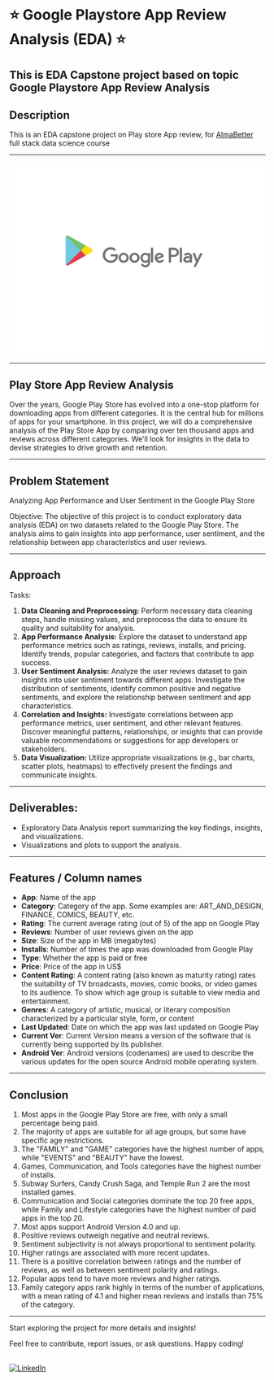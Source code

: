 # :star: Google Playstore App Review Analysis (EDA) :star:
This is EDA Capstone project based on topic Google Playstore App Review Analysis
---

## Description

This is an EDA capstone project on Play store App review, for [AlmaBetter](https://www.almabetter.com/) full stack data science course

---

![Google_Play-Logo.wine.jpg](https://github.com/Nileshkl/Play-Store-App-Review-Analysis-EDA/blob/05cd1732f8262c2c9074f59583a607a48823acc5/image_processing20200716-9317-1se0qo0.gif)

---

## Play Store App Review Analysis

Over the years, Google Play Store has evolved into a one-stop platform for downloading apps from different categories. It is the central hub for millions of apps for your smartphone. In this project, we will do a comprehensive analysis of the Play Store App by comparing over ten thousand apps and reviews across different categories. We'll look for insights in the data to devise strategies to drive growth and retention.

---

## Problem Statement

Analyzing App Performance and User Sentiment in the Google Play Store

Objective: The objective of this project is to conduct exploratory data analysis (EDA) on two datasets related to the Google Play Store. The analysis aims to gain insights into app performance, user sentiment, and the relationship between app characteristics and user reviews.

---

## Approach

Tasks:

1. **Data Cleaning and Preprocessing:** Perform necessary data cleaning steps, handle missing values, and preprocess the data to ensure its quality and suitability for analysis.
2. **App Performance Analysis:** Explore the dataset to understand app performance metrics such as ratings, reviews, installs, and pricing. Identify trends, popular categories, and factors that contribute to app success.
3. **User Sentiment Analysis:** Analyze the user reviews dataset to gain insights into user sentiment towards different apps. Investigate the distribution of sentiments, identify common positive and negative sentiments, and explore the relationship between sentiment and app characteristics.
4. **Correlation and Insights:** Investigate correlations between app performance metrics, user sentiment, and other relevant features. Discover meaningful patterns, relationships, or insights that can provide valuable recommendations or suggestions for app developers or stakeholders.
5. **Data Visualization:** Utilize appropriate visualizations (e.g., bar charts, scatter plots, heatmaps) to effectively present the findings and communicate insights.
---
## Deliverables:

* Exploratory Data Analysis report summarizing the key findings, insights, and visualizations.
* Visualizations and plots to support the analysis.
---
## Features / Column names
- **App**: Name of the app
- **Category**: Category of the app. Some examples are: ART_AND_DESIGN, FINANCE, COMICS, BEAUTY, etc.
- **Rating**: The current average rating (out of 5) of the app on Google Play
- **Reviews**: Number of user reviews given on the app
- **Size**: Size of the app in MB (megabytes)
- **Installs**: Number of times the app was downloaded from Google Play
- **Type**: Whether the app is paid or free
- **Price**: Price of the app in US$
- **Content Rating**: A content rating (also known as maturity rating) rates the suitability of TV broadcasts, movies, comic books, or video games to its audience. To show which age group is suitable to view media and entertainment.
- **Genres**: A category of artistic, musical, or literary composition characterized by a particular style, form, or content
- **Last Updated**: Date on which the app was last updated on Google Play
- **Current Ver**: Current Version means a version of the software that is currently being supported by its publisher.
- **Android Ver**: Android versions (codenames) are used to describe the various updates for the open source Android mobile operating system.
---
## Conclusion

1. Most apps in the Google Play Store are free, with only a small percentage being paid.
2. The majority of apps are suitable for all age groups, but some have specific age restrictions.
3. The "FAMILY" and "GAME" categories have the highest number of apps, while "EVENTS" and "BEAUTY" have the lowest.
4. Games, Communication, and Tools categories have the highest number of installs.
5. Subway Surfers, Candy Crush Saga, and Temple Run 2 are the most installed games.
6. Communication and Social categories dominate the top 20 free apps, while Family and Lifestyle categories have the highest number of paid apps in the top 20.
7. Most apps support Android Version 4.0 and up.
8. Positive reviews outweigh negative and neutral reviews.
9. Sentiment subjectivity is not always proportional to sentiment polarity.
10. Higher ratings are associated with more recent updates.
11. There is a positive correlation between ratings and the number of reviews, as well as between sentiment polarity and ratings.
12. Popular apps tend to have more reviews and higher ratings.
13. Family category apps rank highly in terms of the number of applications, with a mean rating of 4.1 and higher mean reviews and installs than 75% of the category.
---
Start exploring the project for more details and insights!

Feel free to contribute, report issues, or ask questions. Happy coding!

<br> [![LinkedIn](https://img.shields.io/badge/linkedin-%230077B5.svg?&style=for-the-badge&logo=linkedin&logoColor=white)](https://www.linkedin.com/in/nileshkumar-lavand/)
